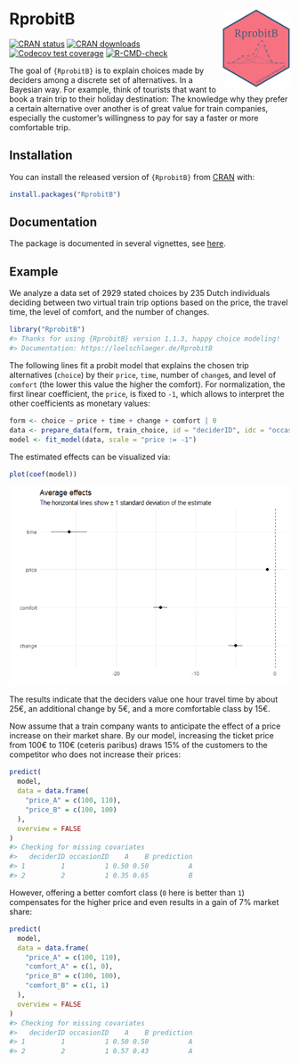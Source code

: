 
<!-- README.md is generated from README.Rmd. Please edit that file -->

# RprobitB <a href="https://loelschlaeger.de/RprobitB/"><img src="man/figures/logo.png" align="right" height="139" /></a>

<!-- badges: start -->

[![CRAN
status](https://www.r-pkg.org/badges/version/RprobitB)](https://CRAN.R-project.org/package=RprobitB)
[![CRAN
downloads](https://cranlogs.r-pkg.org/badges/last-month/RprobitB)](https://CRAN.R-project.org/package=RprobitB)
[![Codecov test
coverage](https://codecov.io/gh/loelschlaeger/RprobitB/branch/main/graph/badge.svg)](https://app.codecov.io/gh/loelschlaeger/RprobitB?branch=main)
[![R-CMD-check](https://github.com/loelschlaeger/RprobitB/actions/workflows/R-CMD-check.yaml/badge.svg)](https://github.com/loelschlaeger/RprobitB/actions/workflows/R-CMD-check.yaml)
<!-- badges: end -->

The goal of `{RprobitB}` is to explain choices made by deciders among a
discrete set of alternatives. In a Bayesian way. For example, think of
tourists that want to book a train trip to their holiday destination:
The knowledge why they prefer a certain alternative over another is of
great value for train companies, especially the customer’s willingness
to pay for say a faster or more comfortable trip.

## Installation

You can install the released version of `{RprobitB}` from
[CRAN](https://CRAN.R-project.org) with:

``` r
install.packages("RprobitB")
```

## Documentation

The package is documented in several vignettes, see
[here](https://loelschlaeger.de/RprobitB/articles/).

## Example

We analyze a data set of 2929 stated choices by 235 Dutch individuals
deciding between two virtual train trip options based on the price, the
travel time, the level of comfort, and the number of changes.

``` r
library("RprobitB")
#> Thanks for using {RprobitB} version 1.1.3, happy choice modeling!
#> Documentation: https://loelschlaeger.de/RprobitB
```

The following lines fit a probit model that explains the chosen trip
alternatives (`choice`) by their `price`, `time`, number of `change`s,
and level of `comfort` (the lower this value the higher the comfort).
For normalization, the first linear coefficient, the `price`, is fixed
to `-1`, which allows to interpret the other coefficients as monetary
values:

``` r
form <- choice ~ price + time + change + comfort | 0
data <- prepare_data(form, train_choice, id = "deciderID", idc = "occasionID")
model <- fit_model(data, scale = "price := -1")
```

The estimated effects can be visualized via:

``` r
plot(coef(model))
```

<img src="man/figures/README-coef-1.png" style="display: block; margin: auto;" />

The results indicate that the deciders value one hour travel time by
about 25€, an additional change by 5€, and a more comfortable class by
15€.

Now assume that a train company wants to anticipate the effect of a
price increase on their market share. By our model, increasing the
ticket price from 100€ to 110€ (ceteris paribus) draws 15% of the
customers to the competitor who does not increase their prices:

``` r
predict(
  model,
  data = data.frame(
    "price_A" = c(100, 110),
    "price_B" = c(100, 100)
  ),
  overview = FALSE
)
#> Checking for missing covariates
#>   deciderID occasionID    A    B prediction
#> 1         1          1 0.50 0.50          A
#> 2         2          1 0.35 0.65          B
```

However, offering a better comfort class (`0` here is better than `1`)
compensates for the higher price and even results in a gain of 7% market
share:

``` r
predict(
  model,
  data = data.frame(
    "price_A" = c(100, 110),
    "comfort_A" = c(1, 0),
    "price_B" = c(100, 100),
    "comfort_B" = c(1, 1)
  ),
  overview = FALSE
)
#> Checking for missing covariates
#>   deciderID occasionID    A    B prediction
#> 1         1          1 0.50 0.50          A
#> 2         2          1 0.57 0.43          A
```
